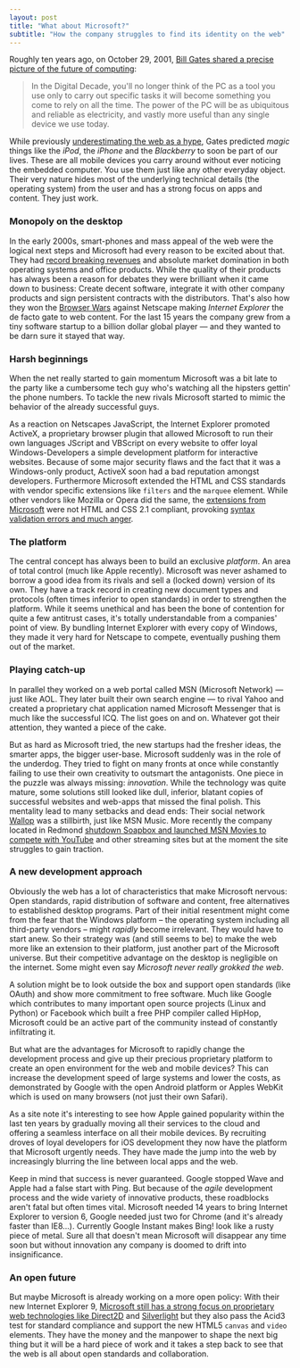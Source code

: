 ```yaml
---
layout: post
title: "What about Microsoft?"
subtitle: "How the company struggles to find its identity on the web"
---
```


Roughly ten years ago, on October 29, 2001, [Bill Gates shared a precise picture of the future of computing][1]:
>   In the Digital Decade, you'll no longer think of the PC as a tool you use only to carry out specific tasks it will become something you come to rely on all the time. The power of the PC will be as ubiquitous and reliable as electricity, and vastly more useful than any single device we use today.

While previously [underestimating the web as a hype][3], Gates predicted *magic* things like the *iPod*, the *iPhone* and the *Blackberry* to soon be part of our lives. These are all mobile devices you carry around without ever noticing the embedded computer. You use them just like any other everyday object. Their very nature hides most of the underlying technical details (the operating system) from the user and has a strong focus on apps and content. They just work.

### Monopoly on the desktop

In the early 2000s, smart-phones and mass appeal of the web were the logical next steps and Microsoft had every reason to be excited about that. They had [record breaking revenues][2] and absolute market domination in both operating systems and office products. 
While the quality of their products has always been a reason for debates they were brilliant when it came down to business: Create decent software, integrate it with other company products and sign persistent contracts with the distributors. 
That's also how they won the [Browser Wars][5] against Netscape making *Internet Explorer* the de facto gate to web content. For the last 15 years the company grew from a tiny software startup to a billion dollar global player &mdash; and they wanted to be darn sure it stayed that way.

### Harsh beginnings

 When the net really started to gain momentum Microsoft was a bit late to the party like a cumbersome tech guy who's watching all the hipsters gettin' the phone numbers. To tackle the new rivals Microsoft started to mimic the behavior of the already successful guys. 
 
 As a reaction on Netscapes JavaScript, the Internet Explorer promoted ActiveX, a proprietary browser plugin that allowed Microsoft to run their own languages JScript and VBScript on every website to offer loyal Windows-Developers a simple development platform for interactive websites. Because of some major security flaws and the fact that it was a Windows-only product, ActiveX soon had a bad reputation amongst developers. Furthermore Microsoft extended the HTML and CSS standards with vendor specific extensions like <code>filters</code> and the <code>marquee</code> element.
 While other vendors like Mozilla or Opera did the same, the [extensions from Microsoft][6] were not HTML and CSS 2.1 compliant, provoking [syntax validation errors and much anger][7].
 
### The platform
 
 The central concept has always been to build an exclusive *platform*. An area of total control (much like Apple recently). Microsoft was never ashamed to borrow a good idea from its rivals and sell a (locked down) version of its own. They have a track record in creating new document types and protocols (often times inferior to open standards) in order to strengthen the platform. While it seems unethical and has been the bone of contention for quite a few antitrust cases, it's totally understandable from a companies' point of view. By bundling Internet Explorer with every copy of Windows, they made it very hard for Netscape to compete, eventually pushing them out of the market.
 
### Playing catch-up
 
 In parallel they worked on a web portal called MSN (Microsoft Network) &mdash; just like AOL. They later built their own search engine &mdash; to rival Yahoo and created a proprietary chat application named Microsoft Messenger that is much like the successful ICQ. The list goes on and on. Whatever got their attention, they wanted a piece of the cake.
 
 But as hard as Microsoft tried, the new startups had the fresher ideas, the smarter apps, the bigger user-base. Microsoft suddenly was in the role of the underdog. They tried to fight on many fronts at once while constantly failing to use their own creativity to outsmart the antagonists.  One piece in the puzzle was always missing: *innovation*. While the technology was quite mature, some solutions still looked like dull, inferior, blatant copies of successful websites and web-apps that missed the final polish. This mentality lead to many setbacks and dead ends: Their social network [Wallop][4] was a stillbirth, just like MSN Music. More recently the company located in Redmond [shutdown Soapbox and launched MSN Movies to compete with YouTube][10] and other streaming sites but at the moment the site struggles to gain traction.  

### A new development approach

Obviously the web has a lot of characteristics that make Microsoft nervous: Open standards, rapid distribution of software and content, free alternatives to established desktop programs. Part of their initial resentment might come from the fear that the Windows platform &ndash; the operating system including all third-party vendors &ndash; might <em>rapidly</em> become irrelevant. They would have to start anew. So their strategy was (and still seems to be) to make the web more like an extension to their platform, just another part of the Microsoft universe. But their competitive advantage on the desktop is negligible on the internet. Some might even say *Microsoft never really grokked the web*. 

A solution might be to look outside the box and support open standards (like OAuth) and show more commitment to free software. Much like Google which contributes to many important open source projects (Linux and Python) or Facebook which built a free PHP compiler called HipHop, Microsoft could be an active part of the community instead of constantly infiltrating it. 

But what are the advantages for Microsoft to rapidly change the development process and give up their precious proprietary platform to create an open environment for the web and mobile devices?  This can increase the development speed of large systems and lower the costs, as demonstrated by Google with the open Android platform or Apples WebKit which is used on many browsers (not just their own Safari).

As a site note it's interesting to see how Apple gained popularity within the last ten years by gradually moving all their services to the cloud and offering a seamless interface on all their mobile devices. By recruiting droves of loyal developers for iOS development they now have the platform that Microsoft urgently needs. They have made the jump into the web by increasingly blurring the line between local apps and the web.

Keep in mind that success is never guaranteed. Google stopped Wave and Apple had a false start with Ping. But because of the *agile* development process and the wide variety of innovative products, these roadblocks aren't fatal but often times vital. Microsoft needed 14 years to bring Internet Explorer to version 6, Google needed just two for Chrome (and it's already faster than IE8...). Currently Google Instant makes Bing! look like a rusty piece of metal. Sure all that doesn't mean Microsoft will disappear any time soon but without innovation any company is doomed to drift into insignificance.

### An open future

But maybe Microsoft is already working on a more open policy: With their new Internet Explorer 9, [Microsoft still has a strong focus on proprietary web technologies like Direct2D][8] and [Silverlight][9] but they also pass the Acid3 test for standard compliance and support the new HTML5 <code>canvas</code> and <code>video</code> elements. They have the money and the manpower to shape the next big thing but it will be a hard piece of work and it takes a step back to see that the web is all about open standards and collaboration.




[1]: http://www.microsoft.com/presspass/ofnote/10-29digitaldecade.mspx
[2]: http://www.microsoft.com/presspass/press/2001/Jan01/01-18Q01-2er.mspx
[3]: http://www.scribd.com/doc/881657/The-Internet-Tidal-Wave
[4]: http://www.msnbc.msn.com/id/15011765
[5]: http://en.wikipedia.org/wiki/Browser_wars
[6]: http://blogs.msdn.com/b/ie/archive/2008/09/08/microsoft-css-vendor-extensions.aspx
[7]: http://msdn.microsoft.com/en-us/library/ms537634(VS.85).aspx
[8]: http://edition.cnn.com/2009/TECH/11/19/cnet.internet.explorer.nine/
[9]: http://en.wikipedia.org/wiki/Silverlight
[10]: http://news.cnet.com/8301-10805_3-10292031-75.html
